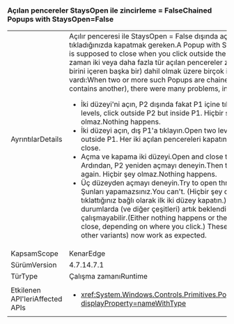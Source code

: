 ### <a name="chained-popups-with-staysopenfalse"></a><span data-ttu-id="1d412-101">Açılan pencereler StaysOpen ile zincirleme = False</span><span class="sxs-lookup"><span data-stu-id="1d412-101">Chained Popups with StaysOpen=False</span></span>

|   |   |
|---|---|
|<span data-ttu-id="1d412-102">Ayrıntılar</span><span class="sxs-lookup"><span data-stu-id="1d412-102">Details</span></span>|<span data-ttu-id="1d412-103">Açılır penceresi ile StaysOpen = False dışında açılan tıkladığınızda kapatmak gereken.</span><span class="sxs-lookup"><span data-stu-id="1d412-103">A Popup with StaysOpen=False is supposed to close when you click outside the Popup.</span></span> <span data-ttu-id="1d412-104">Ne zaman iki veya daha fazla tür açılan pencereler zincirleme (yani birini içeren başka bir) dahil olmak üzere birçok ilgili sorunlar vardı:</span><span class="sxs-lookup"><span data-stu-id="1d412-104">When two or more such Popups are chained (i.e. one contains another), there were many problems, including:</span></span><ul><li><span data-ttu-id="1d412-105">İki düzeyi'ni açın, P2 dışında fakat P1 içine tıklayın.</span><span class="sxs-lookup"><span data-stu-id="1d412-105">Open two levels, click outside P2 but inside P1.</span></span>  <span data-ttu-id="1d412-106">Hiçbir şey olmaz.</span><span class="sxs-lookup"><span data-stu-id="1d412-106">Nothing happens.</span></span></li><li><span data-ttu-id="1d412-107">İki düzeyi açın, dış P1'a tıklayın.</span><span class="sxs-lookup"><span data-stu-id="1d412-107">Open two levels, click outside P1.</span></span>  <span data-ttu-id="1d412-108">Her iki açılan pencereleri kapatın.</span><span class="sxs-lookup"><span data-stu-id="1d412-108">Both popups close.</span></span></li><li><span data-ttu-id="1d412-109">Açma ve kapama iki düzeyi.</span><span class="sxs-lookup"><span data-stu-id="1d412-109">Open and close two levels.</span></span>  <span data-ttu-id="1d412-110">Ardından, P2 yeniden açmayı deneyin.</span><span class="sxs-lookup"><span data-stu-id="1d412-110">Then try to open P2 again.</span></span>  <span data-ttu-id="1d412-111">Hiçbir şey olmaz.</span><span class="sxs-lookup"><span data-stu-id="1d412-111">Nothing happens.</span></span></li><li><span data-ttu-id="1d412-112">Üç düzeyden açmayı deneyin.</span><span class="sxs-lookup"><span data-stu-id="1d412-112">Try to open three levels.</span></span>  <span data-ttu-id="1d412-113">Şunları yapamazsınız.</span><span class="sxs-lookup"><span data-stu-id="1d412-113">You can't.</span></span>  <span data-ttu-id="1d412-114">(Hiçbir şey olmaz veya tıklattığınız bağlı olarak ilk iki düzey kapatın.) Bu gibi durumlarda (ve diğer çeşitleri) artık beklendiği gibi çalışmayabilir.</span><span class="sxs-lookup"><span data-stu-id="1d412-114">(Either nothing happens or the first two levels close, depending on where you click.) These cases (and other variants) now work as expected.</span></span></li></ul>|
|<span data-ttu-id="1d412-115">Kapsam</span><span class="sxs-lookup"><span data-stu-id="1d412-115">Scope</span></span>|<span data-ttu-id="1d412-116">Kenar</span><span class="sxs-lookup"><span data-stu-id="1d412-116">Edge</span></span>|
|<span data-ttu-id="1d412-117">Sürüm</span><span class="sxs-lookup"><span data-stu-id="1d412-117">Version</span></span>|<span data-ttu-id="1d412-118">4.7.1</span><span class="sxs-lookup"><span data-stu-id="1d412-118">4.7.1</span></span>|
|<span data-ttu-id="1d412-119">Tür</span><span class="sxs-lookup"><span data-stu-id="1d412-119">Type</span></span>|<span data-ttu-id="1d412-120">Çalışma zamanı</span><span class="sxs-lookup"><span data-stu-id="1d412-120">Runtime</span></span>|
|<span data-ttu-id="1d412-121">Etkilenen API'leri</span><span class="sxs-lookup"><span data-stu-id="1d412-121">Affected APIs</span></span>|<ul><li><xref:System.Windows.Controls.Primitives.Popup.StaysOpen?displayProperty=nameWithType></li></ul>|

